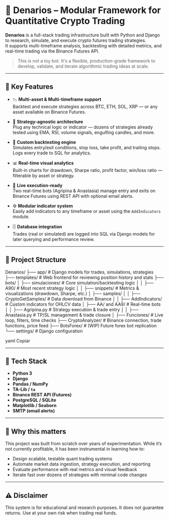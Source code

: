 # 🧠 Denarios – Modular Framework for Quantitative Crypto Trading

**Denarios** is a full-stack trading infrastructure built with Python and Django to research, simulate, and execute crypto futures trading strategies.  
It supports multi-timeframe analysis, backtesting with detailed metrics, and real-time trading via the Binance Futures API.

> This is not a toy bot. It's a flexible, production-grade framework to develop, validate, and iterate algorithmic trading ideas at scale.

---

## 🚀 Key Features

- 📉 **Multi-asset & Multi-timeframe support**  
  Backtest and execute strategies across BTC, ETH, SOL, XRP — or any asset available on Binance Futures.

- 🧠 **Strategy-agnostic architecture**  
  Plug any technical logic or indicator — dozens of strategies already tested using EMA, RSI, volume signals, engulfing candles, and more.

- 🧪 **Custom backtesting engine**  
  Simulates entry/exit conditions, stop loss, take profit, and trailing stops. Logs every trade to SQL for analytics.

- 📊 **Real-time visual analytics**  
  Built-in charts for drawdown, Sharpe ratio, profit factor, win/loss ratio — filterable by asset or strategy.

- 🤖 **Live execution-ready**  
  Two real-time bots (Agripina & Anastasia) manage entry and exits on Binance Futures using REST API with optional email alerts.

- ⚙️ **Modular indicator system**  
  Easily add indicators to any timeframe or asset using the `AddIndicators` module.

- 🗄️ **Database integration**  
  Trades (real or simulated) are logged into SQL via Django models for later querying and performance review.

---

## 🧱 Project Structure

Denarios/
├── app/ # Django models for trades, simulations, strategies
├── templates/ # Web frontend for reviewing position history and stats
├── bots/
│ ├── simulaciones/ # Core simulation/backtesting logic
│ │ ├── A90/ # Most recent strategy logic
│ │ ├── snippets/ # Metrics & visualizations (drawdown, Sharpe, etc.)
│ ├── samples/
│ │ ├── CryptoGetSamples/ # Data download from Binance
│ │ ├── AddIndicators/ # Custom indicators for OHLCV data
│ ├── AA/ and AA9/ # Real-time bots
│ │ ├── Agripina.py # Strategy execution & trade entry
│ │ ├── Anastasia.py # TP/SL management & trade closure
│ ├── Funciones/ # Live loop, filters, time checks
├── CryptoAnalyzer/ # Binance connection, trade functions, price feed
├── BotsForex/ # (WIP) Future forex bot replication
└── settings/ # Django configuration

yaml
Copiar

---

## 📌 Tech Stack

- **Python 3**
- **Django**
- **Pandas / NumPy**
- **TA-Lib / `ta`**
- **Binance REST API (Futures)**
- **PostgreSQL / SQLite**
- **Matplotlib / Seaborn**
- **SMTP (email alerts)**

---

## 🧠 Why this matters

This project was built from scratch over years of experimentation. While it’s not currently profitable, it has been instrumental in learning how to:

- Design scalable, testable quant trading systems
- Automate market data ingestion, strategy execution, and reporting
- Evaluate performance with real metrics and visual feedback
- Iterate fast over dozens of strategies with minimal code changes

---

## ⚠️ Disclaimer

This system is for educational and research purposes. It does not guarantee returns. Use at your own risk when trading real funds.

